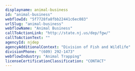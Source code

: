 ```yaml
---
displayname: animal-business
id: "animal-business"
webflowId: "5f7728fa8fbb22441c6ec083"
urlSlug: "animal-business"
webflowName: "Animal Business"
callToActionLink: "http://state.nj.us/dep/fgw/"
callToActionText: ""
agencyId: njdep
agencyAdditionalContext: "Division of Fish and Wildlife"
divisionPhone: "(609) 292-1473"
webflowIndustry: "Animal Trapping"
licenseCertificationClassification: "CONTACT"
---
```

